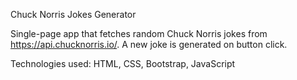 Chuck Norris Jokes Generator

Single-page app that fetches random Chuck Norris jokes from https://api.chucknorris.io/. A new joke is generated on button click.

Technologies used: HTML, CSS, Bootstrap, JavaScript
